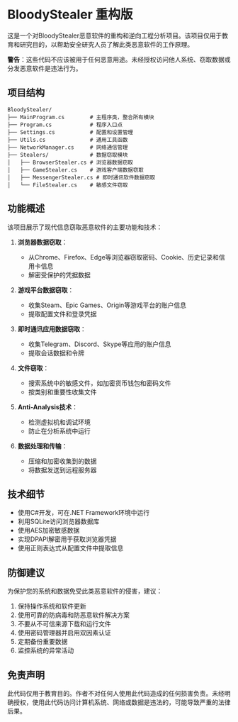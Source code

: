 # BloodyStealer 重构版

这是一个对BloodyStealer恶意软件的重构和逆向工程分析项目。该项目仅用于教育和研究目的，以帮助安全研究人员了解此类恶意软件的工作原理。

**警告**：这些代码不应该被用于任何恶意用途。未经授权访问他人系统、窃取数据或分发恶意软件是违法行为。

## 项目结构

```
BloodyStealer/
├── MainProgram.cs        # 主程序类，整合所有模块
├── Program.cs            # 程序入口点
├── Settings.cs           # 配置和设置管理
├── Utils.cs              # 通用工具函数
├── NetworkManager.cs     # 网络通信管理
├── Stealers/             # 数据窃取模块
│   ├── BrowserStealer.cs # 浏览器数据窃取
│   ├── GameStealer.cs    # 游戏客户端数据窃取
│   ├── MessengerStealer.cs # 即时通讯软件数据窃取
│   └── FileStealer.cs    # 敏感文件窃取
```

## 功能概述

该项目展示了现代信息窃取恶意软件的主要功能和技术：

1. **浏览器数据窃取**：
   - 从Chrome、Firefox、Edge等浏览器窃取密码、Cookie、历史记录和信用卡信息
   - 解密受保护的凭据数据

2. **游戏平台数据窃取**：
   - 收集Steam、Epic Games、Origin等游戏平台的账户信息
   - 提取配置文件和登录凭据

3. **即时通讯应用数据窃取**：
   - 收集Telegram、Discord、Skype等应用的账户信息
   - 提取会话数据和令牌

4. **文件窃取**：
   - 搜索系统中的敏感文件，如加密货币钱包和密码文件
   - 按类别和重要性收集文件

5. **Anti-Analysis技术**：
   - 检测虚拟机和调试环境
   - 防止在分析系统中运行

6. **数据处理和传输**：
   - 压缩和加密收集到的数据
   - 将数据发送到远程服务器

## 技术细节

- 使用C#开发，可在.NET Framework环境中运行
- 利用SQLite访问浏览器数据库
- 使用AES加密敏感数据
- 实现DPAPI解密用于获取浏览器凭据
- 使用正则表达式从配置文件中提取信息

## 防御建议

为保护您的系统和数据免受此类恶意软件的侵害，建议：

1. 保持操作系统和软件更新
2. 使用可靠的防病毒和防恶意软件解决方案
3. 不要从不可信来源下载和运行文件
4. 使用密码管理器并启用双因素认证
5. 定期备份重要数据
6. 监控系统的异常活动

## 免责声明

此代码仅用于教育目的。作者不对任何人使用此代码造成的任何损害负责。未经明确授权，使用此代码访问计算机系统、网络或数据是违法的，可能导致严重的法律后果。 